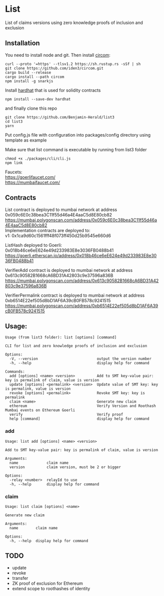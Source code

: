 # List
List of claims versions using zero knowledge proofs of inclusion and exclusion

## Installation

You need to install node and git. Then install [circom](https://docs.circom.io/getting-started/installation/):

	curl --proto '=https' --tlsv1.2 https://sh.rustup.rs -sSf | sh
	git clone https://github.com/iden3/circom.git
	cargo build --release
	cargo install --path circom
	npm install -g snarkjs

Install [hardhat](https://hardhat.org/getting-started/#installation) that is used for solidity contracts
	
	npm install --save-dev hardhat

and finally clone this repo

	git clone https://github.com/Benjamin-Herald/list3
	cd list3
	yarn

Put config.js file with configuration into packages/config directory using template as example

Make sure that list command is executable by running from list3 folder

	chmod +x ./packages/cli/cli.js
	npm link

Faucets:   
https://goerlifaucet.com/  
https://mumbaifaucet.com/


## Contracts

List contract is deployed to mumbai network at address 0x059c6E0c38bea3C11f55d46a4E4aaC5d8E80cb82  
https://mumbai.polygonscan.com/address/0x059c6E0c38bea3C11f55d46a4E4aaC5d8E80cb82  
Implementation contracts are deployed to:  
v1:  0x1ca9d60c1561fff48f073ff450d25b9545e660d6

ListHash deployed to Goerli: 0x018b46ce6eE624e49d233983E8e3036FB0488b41  
https://goerli.etherscan.io/address/0x018b46ce6eE624e49d233983E8e3036FB0488b41  

VerifierAdd contract is deployed to mumbai network at address 0x613c90582B1668cA6BD31A42803c9e37596a836B  
https://mumbai.polygonscan.com/address/0x613c90582B1668cA6BD31A42803c9e37596a836B  

VerifierPermalink contract is deployed to mumbai network at address 0xb6514E22ef505d8bD1AF6A39cB0FB578c9241515  
https://mumbai.polygonscan.com/address/0xb6514E22ef505d8bD1AF6A39cB0FB578c9241515  

## Usage:
	Usage (from list3 folder): list [options] [command]

	CLI for list and zero knowledge proofs of inclusion and exclusion 

	Options:  
	  -V, --version                           output the version number  
	  -h, --help                              display help for command  

	Commands:  
	  add [options] <name> <version>          Add to SMT key-value pair: key is permalink of claim, value is version  
	  update [options] <permalink> <version>  Update value of SMT key: key is permalink, value is version  
	  revoke [options] <permalink>            Revoke SMT key: key is permalink  
	  claim <name>                            Generate new claim  
	  ethereum                                Verify Version and Roothash Mumbai events on Ethereum Goerli  
	  verify                                  Verify proof  
	  help [command]                          display help for command  


### add
	Usage: list add [options] <name> <version>  

	Add to SMT key-value pair: key is permalink of claim, value is version  

	Arguments:  
	  name             claim name  
	  version          claim version, must be 2 or bigger  

	Options:  
	  -relay <number>  relayId to use  
	  -h, --help       display help for command  
  
### claim
	Usage: list claim [options] <name>  

	Generate new claim  

	Arguments:  
	  name        claim name  

	Options:  
	  -h, --help  display help for command
  

## TODO
- update
- revoke
- transfer
- ZK proof of exclusion for Ethereum
- extend scope to roothashes of identity


	